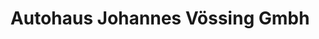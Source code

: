 ---
title: "Autohaus Johannes Vössing Gmbh"
url: /beverungen/autohaus-johannes-voessing-gmbh-industriestrasse/
shop: Autohaus
---
